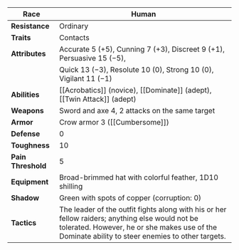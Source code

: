 
| **Race**           | Human                                                              |
| ------------------ | ------------------------------------------------------------------ |
| **Resistance**     | Ordinary                                                           |
| **Traits**         | Contacts                                                           |
| **Attributes**     | Accurate 5 (+5), Cunning 7 (+3), Discreet 9 (+1), Persuasive 15 (−5), |
|                    | Quick 13 (−3), Resolute 10 (0), Strong 10 (0), Vigilant 11 (−1)     |
| **Abilities**      | [[Acrobatics]] (novice), [[Dominate]] (adept), [[Twin Attack]] (adept) |
| **Weapons**        | Sword and axe 4, 2 attacks on the same target                      |
| **Armor**          | Crow armor 3 ([[Cumbersome]])                                     |
| **Defense**        | 0                                                                  |
| **Toughness**      | 10                                                                 |
| **Pain Threshold** | 5                                                                  |
| **Equipment**      | Broad-brimmed hat with colorful feather, 1D10 shilling             |
| **Shadow**         | Green with spots of copper (corruption: 0)                         |
| **Tactics**        | The leader of the outfit fights along with his or her fellow raiders; anything else would not be tolerated. However, he or she makes use of the Dominate ability to steer enemies to other targets. |